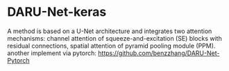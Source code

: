 # DARU-Net-keras
A method is based  on a U-Net architecture and integrates two attention mechanisms: channel attention of  squeeze-and-excitation (SE) blocks with residual connections, spatial attention of  pyramid pooling module (PPM). 
another implement via pytorch: https://github.com/benzzhang/DARU-Net-Pytorch

